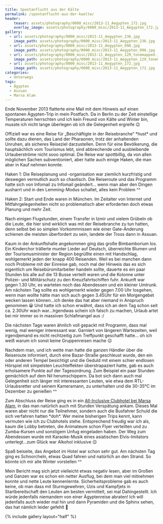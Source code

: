 ```yaml
---
title: Spontanflucht aus der Kälte
permalink: /spontanflucht-aus-der-kaelte/
header:
    teaser: assets/photography/0000_misc/2013-11_Aegypten_172.jpg
    overlay_image: assets/photography/0000_misc/2013-11_Aegypten_172.jpg
gallery:
  - url: assets/photography/0000_misc/2013-11_Aegypten_236.jpg
    image_path: assets/photography/0000_misc/2013-11_Aegypten_236.jpg
  - url: assets/photography/0000_misc/2013-11_Aegypten_098.jpg
    image_path: assets/photography/0000_misc/2013-11_Aegypten_098.jpg
  - url: assets/photography/0000_misc/2013-11_Aegypten_129_tonemapped.jpg
    image_path: assets/photography/0000_misc/2013-11_Aegypten_129_tonemapped.jpg
  - url: assets/photography/0000_misc/2013-11_Aegypten_172.jpg
    image_path: assets/photography/0000_misc/2013-11_Aegypten_172.jpg
categories:
  - Unterwegs
tags:
  - Ägypten
  - Assuan
  - Marsa Alam
---
```

Ende November 2013 flatterte eine Mail mit dem Hinweis auf einen spontanen Ägypten-Trip in mein Postfach. 
Da in Berlin zu der Zeit einstellige Temperaturen herrschten und ich kein Freund von Kälte und Winter bin, 
musste ich nicht lange überlegen ob ich die Gelegenheit ergreife 😉

Offiziell war es eine Reise für „Beschäftigte in der Reisebranche“ \*hust\* und sollte dazu dienen, 
das Land der Pharaonen, trotz der anhaltenden Unruhen, als sicheres Reiseziel darzustellen. 
Denn für eine Bevölkerung, die hauptsächlich vom Tourismus lebt, sind abbrechende und ausbleibende Urlauberströme nicht sooo optimal. 
Die Reise war spottbillig, da von allen möglichen Sachen subventioniert, aber hatte auch einige Haken, die man aber in Kauf nehmen konnte.

Haken 1: Die Reiseplanung und -organisation war ziemlich kurzfristig und deswegen vermutlich auch so chaotisch. 
Die Reiseroute und das Programm hatte sich von Infomail zu Infomail geändert&#8230;
wenn man aber den Dingen ausharrt und in den Lemming-Modus schaltet, alles kein Problem ^^

Haken 2: Start und Ende waren in München. 
Im Zeitalter von Internet und Mitfahrgelegenheiten nicht so problematisch aber erforderten doch etwas Planung und mehr Zeit.

Nach einigen Flugstunden, einem Transfer in Izmir und vielem Grübeln ob die Leute, die hier sind wirklich was mit der Reisebranche zu tun hatten, 
denn selbst bei so simplen Vorkommnissen wie einer Gate-Änderung schienen die meisten überfordert zu sein, landete der Tross dann in Assuan.

Kaum in der Ankunftshalle angekommen ging das große Bimbamborium los. Ein Kinderchor trällerte munter Lieder auf Deutsch, 
überreichte Blumen und der Tourismusminister der Region begrüßte einen mit Handschlag, wohlgemerkt jeden der knapp 400 Reisenden. 
Weil es bei manchen dann noch Probleme mit der Einreise gab, noch mal der Hinweis das es sich eigentlich um Reisebüromitarbeiter handeln sollte, 
dauerte es ein paar Stunden bis alle auf die 13 Busse verteilt waren und die Kolonne unter Polizei- und Militärschutz zu den Kreuzfahrtschiffen fuhr. 
Ankunft war gegen 1.30 Uhr, es warteten noch das Abendessen und ein kleiner Umtrunk. 
Am nächsten Tag sollte es wohlgemerkt wieder gegen 7.00 Uhr losgehen, wenn man wollte hätte man sich auch 
gegen 3.45Uhr für ein Morgengebet wecken lassen können…ich denke das hat aber niemand in Anspruch genommen 😀 Und hatte ich schon erwähnt, 
dass ich an dem Tag schon seit ca. 2.30Uhr wach war&#8230;Irgendwas schein ich falsch zu machen, 
Urlaub artet bei mir immer so in massiven Schlafmangel aus :/

Die nächsten Tage waren ähnlich voll gepackt mit Programm, dass mal wenig, mal weniger interessant war. 
Garniert von längeren Wartezeiten, weil irgendjemand es nicht rechtzeitig zum Treffpunkt geschafft hatte&#8230;
oh ich weiß warum ich sonst keine Gruppenreisen mache 😉

Nachdem man, und ich wette man hatte die ganzen Händler über die Reiseroute informiert, durch eine Bazar-Straße geschleust wurde, 
den ein oder anderen Tempel besichtigt und die Geduld mit einem schier endlosen Hörspiel mit simpelsten Leuchteffekten überstrapaziert hatte, 
gab es auch erholsamere Punkte auf der Tagesordnung. Zum Beispiel ein paar Stunden gemächlich auf dem Nil herumschippern. 
Da bot sich dann auch mal Gelegenheit sich länger mit interessanten Leuten, wie etwa dem RTL-Urlaubsretter und seinem Kameramann, 
zu unterhalten und die 30-35°C im Dezember zu genießen ^^

Zum Abschluss der Reise ging es in ein [All-Inclusive Clubhotel bei Marsa Alam](http://www.sentidohotels.com/hotels/overview/hotels-egypt/marsa-alam/orientaldream/), 
in das man natürlich auch mit Stunden Verspätung ankam. Dieses Mal waren aber nicht nur die Teilnehmer, 
sondern auch die Busfahrer Schuld die sich verfahren hatten \*doh\*. Wer meine bisherigen Trips kennt, 
kann vermuten wie ich zu Clubhotels stehe. Entsprechend freudig war ich als, 
kaum die Lobby betreten, die Animateure schon Flyer verteilten und zu Zumba-Kursen und sonstigem Unfug eingeladen haben. 
Der Weg zum Abendessen wurde mit Karaoke-Musik eines asiatischen Elvis-Imitators unterlegt&#8230;zum Glück war Alkohol inklusive 😉

Spaß beiseite, das Angebot im Hotel war schon sehr gut. Am nächsten Tag ging es Schnorcheln, etwas Quad fahren und natürlich an den Strand. 
So könnte ich mir alle Winter vorstellen ^^

Mein Bericht mag sich jetzt vielleicht etwas negativ lesen, aber im Großen und Ganzen war es schon ein netter Ausflug, 
bei dem man viel mitnehmen konnte und nette Leute kennenlernte. Sicherheitsprobleme gab es auch keine, ob man dass mit Sturmgewehren, 
Uzis und Kampfjets in Startbereitschaft den Leuten am besten vermittelt, sei mal Dahingestellt.
Ich würde jedenfalls niemandem von einer Ägyptenreise abraten! Ich will jedenfalls auch wieder mal hin und dann Pyramiden und die Sphinx sehen, 
das hat nämlich leider gefehlt 🙁

{% include gallery layout="half" %}
